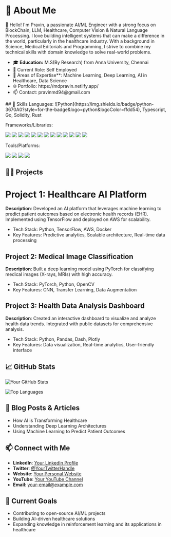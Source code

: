 # 🌟 About Me
👋 Hello! I'm Pravin, a passionate AI/ML Engineer with a strong focus on BlockChain, LLM, Healthcare, Computer Vision & Natural Language Processing. I love building intelligent systems that can make a difference in the world, particularly in the healthcare industry. With a background in Science, Medical Editorials and Programming, I strive to combine my technical skills with domain knowledge to solve real-world problems.
<ul>
<li>🎓 <strong>Education:</strong> M.S(By Research) from Anna University, Chennai</li>
<li>💼 Current Role: Self Employed</li>
<li>🧠 Areas of Expertise**: Machine Learning, Deep Learning, AI in Healthcare, Data Science</li>
<li>🌐 Portfolio: https://mdpravin.netlify.app/</li>
<li>📫 Contact: pravinmd94@gmail.com</li>
</ul>
## 🚀 Skills
Languages: ![Python](https://img.shields.io/badge/python-3670A0?style=for-the-badge&logo=python&logoColor=ffdd54), Typescript, Go, Solidity, Rust

Frameworks/Libraries: 
<p float="left"> 
<img src="https://img.shields.io/badge/d3%20js-F9A03C?style=for-the-badge&logo=d3.js&logoColor=white" />  
<img src="https://img.shields.io/badge/Angular-DD0031?style=for-the-badge&logo=angular&logoColor=white"/>     
<img src="https://img.shields.io/badge/React-20232A?style=for-the-badge&logo=react&logoColor=61DAFB"/>
<img src="https://img.shields.io/badge/Vue%20js-35495E?style=for-the-badge&logo=vuedotjs&logoColor=4FC08D" />
<img src="https://img.shields.io/badge/Flask-000000?style=for-the-badge&logo=flask&logoColor=white"  />
<img src="https://img.shields.io/badge/Django-092E20?style=for-the-badge&logo=django&logoColor=green" />
<img src="https://img.shields.io/badge/Express%20js-000000?style=for-the-badge&logo=express&logoColor=white" />
<img src="https://img.shields.io/badge/Node%20js-339933?style=for-the-badge&logo=nodedotjs&logoColor=white" />
<img src="https://img.shields.io/badge/bun-282a36?style=for-the-badge&logo=bun&logoColor=fbf0df" />  
<img src="https://img.shields.io/badge/PHP-777BB4?style=for-the-badge&logo=php&logoColor=white"/>  
<img src="https://img.shields.io/badge/Xampp-F37623?style=for-the-badge&logo=xampp&logoColor=white" />
<img src="https://img.shields.io/badge/PyTorch-EE4C2C?style=for-the-badge&logo=pytorch&logoColor=white" />
<img src="https://img.shields.io/badge/TensorFlow-FF6F00?style=for-the-badge&logo=tensorflow&logoColor=white" />  
</p>
           
Tools/Platforms:
<p float="left">
<img src="https://img.shields.io/badge/firebase-ffca28?style=for-the-badge&logo=firebase&logoColor=black" />  
<img src="https://img.shields.io/badge/PostgreSQL-316192?style=for-the-badge&logo=postgresql&logoColor=white" />          
<img src="https://img.shields.io/badge/Docker-2CA5E0?style=for-the-badge&logo=docker&logoColor=white" />
<img src="https://img.shields.io/badge/kubernetes-326ce5.svg?&style=for-the-badge&logo=kubernetes&logoColor=white" />
</p>


## 🧑‍💻 Projects
# Project 1: Healthcare AI Platform
**Description**: Developed an AI platform that leverages machine learning to predict patient outcomes based on electronic health records (EHR). Implemented using TensorFlow and deployed on AWS for scalability.
<ul>
<li>Tech Stack: Python, TensorFlow, AWS, Docker</li>
<li>Key Features: Predictive analytics, Scalable architecture, Real-time data processing</li>
</ul>

## Project 2: Medical Image Classification
**Description**: Built a deep learning model using PyTorch for classifying medical images (X-rays, MRIs) with high accuracy.
<ul>
<li>Tech Stack: PyTorch, Python, OpenCV</li>
<li>Key Features: CNN, Transfer Learning, Data Augmentation</li>
</ul>

## Project 3: Health Data Analysis Dashboard
**Description**: Created an interactive dashboard to visualize and analyze health data trends. Integrated with public datasets for comprehensive analysis.
<ul>
<li>Tech Stack: Python, Pandas, Dash, Plotly</li>
<li>Key Features: Data visualization, Real-time analytics, User-friendly interface</li>
</ul>

## 📈 **GitHub Stats**

![Your GitHub Stats](https://github-readme-stats.vercel.app/api?username=pravintargaryen&show_icons=true&theme=radical)

![Top Languages](https://github-readme-stats.vercel.app/api/top-langs/?username=pravintargaryen&layout=compact&theme=radical)

## 📝 Blog Posts & Articles
<ul>
<li>How AI is Transforming Healthcare</li>
<li>Understanding Deep Learning Architectures</li>           
<li>Using Machine Learning to Predict Patient Outcomes</li>
</ul>

## 📫 Connect with Me
- **LinkedIn**: [Your LinkedIn Profile](https://www.linkedin.com/in/pravinmd)
- **Twitter**: [@YourTwitterHandle](https://twitter.com/unix_pravin)
- **Website**: [Your Personal Website](https://mdpravin.netlify.app/)
- **YouTube**: [Your YouTube Channel](https://www.youtube.com/channel/@vardump_)
- **Email**: [your-email@example.com](mailto:pravinmd94@example.com)

## 🎯 Current Goals
<ul>
<li>Contributing to open-source AI/ML projects</li>
<li>Building AI-driven healthcare solutions</li>           
<li>Expanding knowledge in reinforcement learning and its applications in healthcare</li>
</ul>









          
          
          
          
                    
          
          
          
          
          
          
          
                    
          
          
                    
          

          
          

<!---
pravintargaryen/pravintargaryen is a ✨ special ✨ repository because its `README.md` (this file) appears on your GitHub profile.
You can click the Preview link to take a look at your changes.
--->
